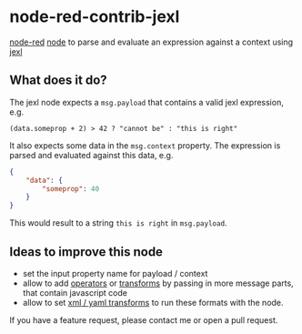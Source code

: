 # node-red-contrib-jexl
[node-red](https://nodered.org/) [node](https://nodered.org/docs/tutorials/first-flow) to parse and evaluate an expression against a context using [jexl](https://www.npmjs.com/package/jexl)

## What does it do?
The jexl node expects a ```msg.payload``` that contains a valid jexl expression, e.g.

```(data.someprop + 2) > 42 ? "cannot be" : "this is right"```

It also expects some data in the ```msg.context``` property. The expression is parsed and evaluated against this data, e.g.

``` json
{
    "data": {
        "someprop": 40      
    }
}
```

This would result to a string ```this is right``` in ```msg.payload```.

## Ideas to improve this node
* set the input property name for payload / context
* allow to add [operators](https://github.com/TomFrost/jexl#jexladdbinaryopstring-operator-number-precedence-function-fn) or [transforms](https://github.com/TomFrost/jexl#jexladdtransformstring-name-function-transform) by passing in more message parts, that contain javascript code
* allow to set [xml / yaml transforms](https://github.com/TomFrost/jexl#advanced-transforms) to run these formats with the node.

If you have a feature request, please contact me or open a pull request.